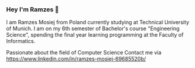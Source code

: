 ### Hey I'm Ramzes 👋
I am Ramzes Mosiej from Poland currently studying at Technical University of Munich. 
I am on my 6th semester of Bachelor's course "Engineering Science", 
spending the final year learning programming at the Faculty of Informatics.

Passionate about the field of Computer Science
Contact me via https://www.linkedin.com/in/ramzes-mosiej-69685520b/
